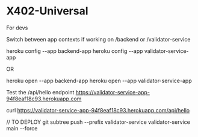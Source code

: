 # X402-Universal


For devs

Switch between app contexts if working on /backend or /validator-service

heroku config --app backend-app
heroku config --app validator-service-app

OR

heroku open --app backend-app
heroku open --app validator-service-app




Test the /api/hello endpoint
https://validator-service-app-94f8eaf18c93.herokuapp.com

curl https://validator-service-app-94f8eaf18c93.herokuapp.com/api/hello

<!-- Set environment variables specific to validator-service
heroku config:set NODE_ENV=production --app validator-service-app

// temporarily set the default remote
heroku git:remote -a validator-service-app -r heroku -->

// TO DEPLOY
git subtree push --prefix validator-service validator-service main --force